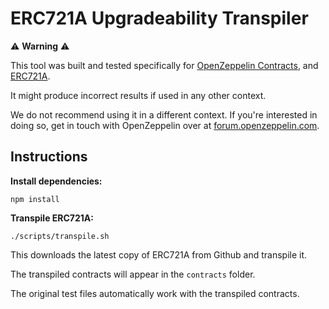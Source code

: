 # ERC721A Upgradeability Transpiler

:warning: **Warning** :warning:

This tool was built and tested specifically for [OpenZeppelin Contracts](https://github.com/OpenZeppelin/openzeppelin-contracts), 
and [ERC721A](https://github.com/chiru-labs/ERC721A).

It might produce incorrect results if used in any other context.

We do not recommend using it in a different context. If you're interested in doing so, get in touch with OpenZeppelin over at [forum.openzeppelin.com](https://forum.openzeppelin.com).

## Instructions

**Install dependencies:**

```
npm install
```

**Transpile ERC721A:**

```
./scripts/transpile.sh
```

This downloads the latest copy of ERC721A from Github and transpile it.

The transpiled contracts will appear in the `contracts` folder.

The original test files automatically work with the transpiled contracts.

